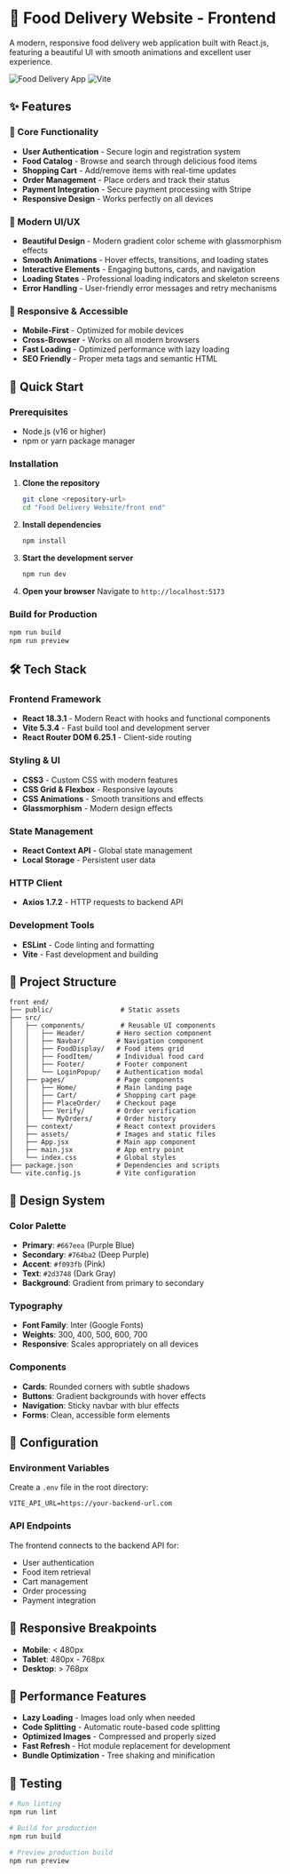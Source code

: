 # 🍕 Food Delivery Website - Frontend

A modern, responsive food delivery web application built with React.js, featuring a beautiful UI with smooth animations and excellent user experience.

![Food Delivery App](https://img.shields.io/badge/React-18.3.1-blue?style=for-the-badge&logo=react)
![Vite](https://img.shields.io/badge/Vite-5.3.4-purple?style=for-the-badge&logo=vite)

## ✨ Features

### 🎯 Core Functionality

- **User Authentication** - Secure login and registration system
- **Food Catalog** - Browse and search through delicious food items
- **Shopping Cart** - Add/remove items with real-time updates
- **Order Management** - Place orders and track their status
- **Payment Integration** - Secure payment processing with Stripe
- **Responsive Design** - Works perfectly on all devices

### 🎨 Modern UI/UX

- **Beautiful Design** - Modern gradient color scheme with glassmorphism effects
- **Smooth Animations** - Hover effects, transitions, and loading states
- **Interactive Elements** - Engaging buttons, cards, and navigation
- **Loading States** - Professional loading indicators and skeleton screens
- **Error Handling** - User-friendly error messages and retry mechanisms

### 📱 Responsive & Accessible

- **Mobile-First** - Optimized for mobile devices
- **Cross-Browser** - Works on all modern browsers
- **Fast Loading** - Optimized performance with lazy loading
- **SEO Friendly** - Proper meta tags and semantic HTML

## 🚀 Quick Start

### Prerequisites

- Node.js (v16 or higher)
- npm or yarn package manager

### Installation

1. **Clone the repository**

   ```bash
   git clone <repository-url>
   cd "Food Delivery Website/front end"
   ```

2. **Install dependencies**

   ```bash
   npm install
   ```

3. **Start the development server**

   ```bash
   npm run dev
   ```

4. **Open your browser**
   Navigate to `http://localhost:5173`

### Build for Production

```bash
npm run build
npm run preview
```

## 🛠️ Tech Stack

### Frontend Framework

- **React 18.3.1** - Modern React with hooks and functional components
- **Vite 5.3.4** - Fast build tool and development server
- **React Router DOM 6.25.1** - Client-side routing

### Styling & UI

- **CSS3** - Custom CSS with modern features
- **CSS Grid & Flexbox** - Responsive layouts
- **CSS Animations** - Smooth transitions and effects
- **Glassmorphism** - Modern design effects

### State Management

- **React Context API** - Global state management
- **Local Storage** - Persistent user data

### HTTP Client

- **Axios 1.7.2** - HTTP requests to backend API

### Development Tools

- **ESLint** - Code linting and formatting
- **Vite** - Fast development and building

## 📁 Project Structure

```
front end/
├── public/                 # Static assets
├── src/
│   ├── components/         # Reusable UI components
│   │   ├── Header/        # Hero section component
│   │   ├── Navbar/        # Navigation component
│   │   ├── FoodDisplay/   # Food items grid
│   │   ├── FoodItem/      # Individual food card
│   │   ├── Footer/        # Footer component
│   │   └── LoginPopup/    # Authentication modal
│   ├── pages/             # Page components
│   │   ├── Home/          # Main landing page
│   │   ├── Cart/          # Shopping cart page
│   │   ├── PlaceOrder/    # Checkout page
│   │   ├── Verify/        # Order verification
│   │   └── MyOrders/      # Order history
│   ├── context/           # React context providers
│   ├── assets/            # Images and static files
│   ├── App.jsx            # Main app component
│   ├── main.jsx           # App entry point
│   └── index.css          # Global styles
├── package.json           # Dependencies and scripts
└── vite.config.js         # Vite configuration
```

## 🎨 Design System

### Color Palette

- **Primary**: `#667eea` (Purple Blue)
- **Secondary**: `#764ba2` (Deep Purple)
- **Accent**: `#f093fb` (Pink)
- **Text**: `#2d3748` (Dark Gray)
- **Background**: Gradient from primary to secondary

### Typography

- **Font Family**: Inter (Google Fonts)
- **Weights**: 300, 400, 500, 600, 700
- **Responsive**: Scales appropriately on all devices

### Components

- **Cards**: Rounded corners with subtle shadows
- **Buttons**: Gradient backgrounds with hover effects
- **Navigation**: Sticky navbar with blur effects
- **Forms**: Clean, accessible form elements

## 🔧 Configuration

### Environment Variables

Create a `.env` file in the root directory:

```env
VITE_API_URL=https://your-backend-url.com
```

### API Endpoints

The frontend connects to the backend API for:

- User authentication
- Food item retrieval
- Cart management
- Order processing
- Payment integration

## 📱 Responsive Breakpoints

- **Mobile**: < 480px
- **Tablet**: 480px - 768px
- **Desktop**: > 768px

## 🚀 Performance Features

- **Lazy Loading** - Images load only when needed
- **Code Splitting** - Automatic route-based code splitting
- **Optimized Images** - Compressed and properly sized
- **Fast Refresh** - Hot module replacement for development
- **Bundle Optimization** - Tree shaking and minification

## 🧪 Testing

```bash
# Run linting
npm run lint

# Build for production
npm run build

# Preview production build
npm run preview
```

